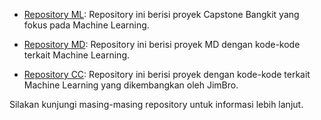 - [Repository ML](https://github.com/bloodsking/Capstone-Bangkit): Repository ini berisi proyek Capstone Bangkit yang fokus pada Machine Learning.

- [Repository MD](https://github.com/itopnaibaho123/C23-PC705): Repository ini berisi proyek MD dengan kode-kode terkait Machine Learning.

- [Repository CC](https://github.com/zzeyong/JimBro): Repository ini berisi proyek dengan kode-kode terkait Machine Learning yang dikembangkan oleh JimBro.

Silakan kunjungi masing-masing repository untuk informasi lebih lanjut.
